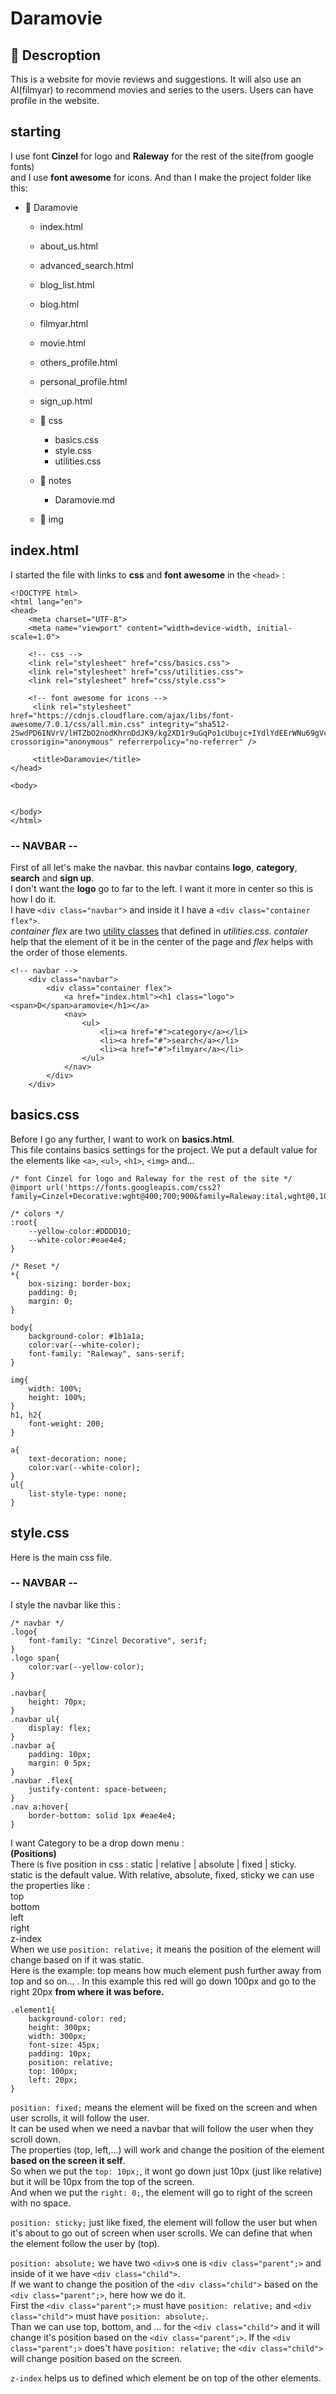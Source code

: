 # Daramovie 
## 📝 Descroption
This is a website for movie reviews and suggestions.
It will also use an AI(filmyar) to recommend movies and series to the users.
Users can have profile in the website.

## starting 
I use font __Cinzel__ for logo and __Raleway__ for the rest of the site(from google fonts) <br>
and I use __font awesome__ for icons.
And than I make the project folder like this:
* 📁 Daramovie
    * index.html
    * about_us.html
    * advanced_search.html
    * blog_list.html
    * blog.html
    * filmyar.html
    * movie.html
    * others_profile.html
    * personal_profile.html
    * sign_up.html

    * 📁 css
        * basics.css
        * style.css
        * utilities.css
    * 📁 notes
        * Daramovie.md
    * 📁 img
    
## index.html
I started the file with links to __css__ and __font awesome__ in the `<head>` : 
```
<!DOCTYPE html>
<html lang="en">
<head>
    <meta charset="UTF-8">
    <meta name="viewport" content="width=device-width, initial-scale=1.0">

    <!-- css -->
    <link rel="stylesheet" href="css/basics.css">
    <link rel="stylesheet" href="css/utilities.css">
    <link rel="stylesheet" href="css/style.css">

    <!-- font awesome for icons -->
     <link rel="stylesheet" href="https://cdnjs.cloudflare.com/ajax/libs/font-awesome/7.0.1/css/all.min.css" integrity="sha512-2SwdPD6INVrV/lHTZbO2nodKhrnDdJK9/kg2XD1r9uGqPo1cUbujc+IYdlYdEErWNu69gVcYgdxlmVmzTWnetw==" crossorigin="anonymous" referrerpolicy="no-referrer" />

     <title>Daramovie</title>
</head>
    
<body>

      
</body>
</html>
```
### -- NAVBAR --
First of all let's make the navbar. this navbar contains __logo__, __category__, __search__ and __sign up__. <br>
I don't want the __logo__ go to far to the left. I want it more in center so this is how I do it. <br>
I have `<div class="navbar">` and inside it I have a `<div class="container flex">`. <br>
_container flex_ are two [utility classes](utilities.md) that defined in _utilities.css_. _contaier_ help that the element of it be in the center of the page and _flex_ helps with the order of those elements.
```
<!-- navbar -->
    <div class="navbar">
        <div class="container flex">
            <a href="index.html"><h1 class="logo"><span>D</span>aramovie</h1></a>
            <nav>
                <ul>
                    <li><a href="#">category</a></li>
                    <li><a href="#">search</a></li>
                    <li><a href="#">filmyar</a></li>
                </ul>
            </nav>
        </div>
    </div>  
```
## basics.css
Before I go any further, I want to work on __basics.html__. <br>
This file contains basics settings for the project. We put a default value for the elements like `<a>`, `<ul>`, `<h1>`, `<img>` and...
```
/* font Cinzel for logo and Raleway for the rest of the site */
@import url('https://fonts.googleapis.com/css2?family=Cinzel+Decorative:wght@400;700;900&family=Raleway:ital,wght@0,100..900;1,100..900&display=swap');

/* colors */
:root{
    --yellow-color:#DDDD10;
    --white-color:#eae4e4;
}

/* Reset */
*{
    box-sizing: border-box;
    padding: 0;
    margin: 0;
}

body{
    background-color: #1b1a1a;
    color:var(--white-color);
    font-family: "Raleway", sans-serif;
}

img{
    width: 100%;
    height: 100%;
}
h1, h2{
    font-weight: 200;
}

a{
    text-decoration: none;
    color:var(--white-color);
}
ul{
    list-style-type: none;
}
```
## style.css
Here is the main css file.

### -- NAVBAR --
I style the navbar like this :
```
/* navbar */
.logo{
    font-family: "Cinzel Decorative", serif;
}
.logo span{
    color:var(--yellow-color);
}

.navbar{
    height: 70px;
}
.navbar ul{
    display: flex;
}
.navbar a{
    padding: 10px;
    margin: 0 5px;
}
.navbar .flex{
    justify-content: space-between;
}
.nav a:hover{
    border-bottom: solid 1px #eae4e4;
}
```
I want Category to be a drop down menu : <br>
__(Positions)__ <br>
There is five position in css : static | relative | absolute | fixed | sticky. <br>
static is the default value.
With relative, absolute, fixed, sticky we can use the properties like : <br>
top<br>
bottom<br>
left<br>
right<br>
z-index<br>
When we use `position: relative;` it means the position of the element will change based on if it was static. <br>
Here is the example: top means how much element push further away from top and so on... .
In this example this red will go down 100px and go to the right 20px __from where it was before.__
```
.element1{
    background-color: red;
    height: 300px;
    width: 300px;
    font-size: 45px;
    padding: 10px;
    position: relative;
    top: 100px;
    left: 20px;
}
```
`position: fixed;` means the element will be fixed on the screen and when user scrolls, it will follow the user.<br>
It can be used when we need a navbar that will follow the user when they scroll down.<br> The properties (top, left,...) will work and change the position of the element __based on the screen it self__. <br> 
So when we put the `top: 10px;`, it wont go down just 10px (just like relative) but it will be 10px from the top of the screen. <br>
And when we put the `right: 0;`, the element will go to right of the screen with no space.

`position: sticky;` just like fixed, the element will follow the user but when it's about to go out of screen when user scrolls. We can define that when the element follow the user by (top).

`position: absolute;` we have two `<div>`s one is `<div class="parent";>` and inside of it we have `<div class="child">`. <br>
If we want to change the position of the `<div class="child">` based on the `<div class="parent";>`, here how we do it. <br>
First the `<div class="parent";>` must have `position: relative;` and `<div class="child">` must have `position: absolute;`.<br>
Than we can use top, bottom, and ... for the `<div class="child">` and it will change it's position based on the `<div class="parent";>`. If the `<div class="parent";>` does't have `position: relative;` the `<div class="child">` will change position based on the screen. <br>

`z-index` helps us to defined which element be on top of the other elements.











